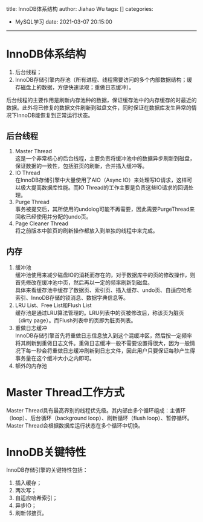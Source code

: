 title: InnoDB体系结构
author: Jiahao Wu
tags: []
categories:
  - MySQL学习
date: 2021-03-07 20:15:00
---
# InnoDB体系结构

1. 后台线程；  
2. InnoDB存储引擎内存池（所有进程、线程需要访问的多个内部数据结构；缓存磁盘上的数据，方便快速读取；重做日志缓冲）。  

后台线程的主要作用是刷新内存池种的数据，保证缓存池中的内存缓存的时最近的数据。此外将已修复的数据文件刷新到磁盘文件，同时保证在数据库发生异常的情况下InnoDB能恢复到正常运行状态。  

## 后台线程

1. Master Thread  
这是一个非常核心的后台线程，主要负责将缓冲池中的数据异步刷新到磁盘，保证数据的一致性，包括脏页的刷新，合并插入缓冲等。  
2. IO Thread  
在InnoDB存储引擎中大量使用了AIO（Async IO）来处理写IO请求，这样可以极大提高数据库性能。而IO Thread的工作主要是负责这些IO请求的回调处理。  
3. Purge Thread  
事务被提交后，其所使用的undolog可能不再需要，因此需要PurgeThread来回收已经使用并分配的undo页。  
4. Page Cleaner Thread  
将之前版本中脏页的刷新操作都放入到单独的线程中来完成。  

## 内存

1. 缓冲池  
缓冲池使用来减少磁盘IO的消耗而存在的，对于数据库中的页的修改操作，则首先修改在缓冲池中页，然后再以一定的频率刷新到磁盘。  
具体来看缓存池中缓存了数据页、索引页、插入缓存、undo页、自适应哈希索引、InnoDB存储的锁消息、数据字典信息等。  
2. LRU List、Free List和Flush List  
缓存池是通过LRU算法管理的。LRU列表中的页被修改后，称该页为脏页（dirty page）。而Flush列表中的页即为脏页列表。  
3. 重做日志缓冲  
InnoDB存储引擎首先将重做日志信息放入到这个混缓冲区，然后按一定频率将其刷新到重做日志文件。重做日志缓冲一般不需要设置得很大，因为一般情况下每一秒会将重做日志缓冲刷新到日志文件，因此用户只要保证每秒产生得事务量在这个缓冲大小之内即可。  
4. 额外的内存池  

# Master Thread工作方式

Master Thread具有最高界别的线程优先级。其内部由多个循环组成：主循环（loop）、后台循环（background loop）、刷新循环（flush loop）、暂停循环。Master Thread会根据数据库运行状态在多个循环中切换。  


# InnoDB关键特性

InnoDB存储引擎的关键特性包括：  
1. 插入缓存；  
2. 两次写；  
3. 自适应哈希索引；  
4. 异步IO；  
5. 刷新邻接页。  












